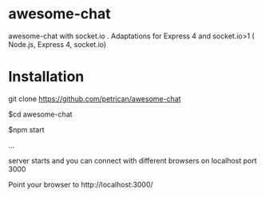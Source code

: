 # awesome-chat
awesome-chat with socket.io . Adaptations for Express 4 and socket.io>1 ( Node.js, Express 4, socket.io)


# Installation

git clone https://github.com/petrican/awesome-chat


$cd awesome-chat



$npm start

...

server starts and you can connect with different browsers on localhost port 3000

Point your browser to http://localhost:3000/

